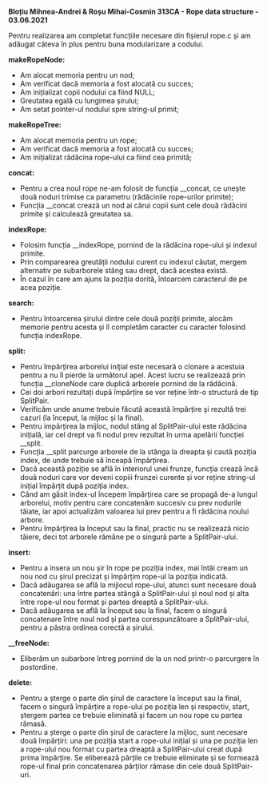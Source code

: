 <b>Bloțiu Mihnea-Andrei & Roșu Mihai-Cosmin 
313CA - Rope data structure - 03.06.2021</b>

Pentru realizarea am completat funcțiile necesare din fișierul rope.c și
am adăugat câteva în plus pentru buna modularizare a codului.

<b>makeRopeNode:</b>
 - Am alocat memoria pentru un nod;
 - Am verificat dacă memoria a fost alocată cu succes;
 - Am inițializat copii nodului ca fiind NULL;
 - Greutatea egală cu lungimea șirului;
 - Am setat pointer-ul nodului spre string-ul primit;
 
<b>makeRopeTree:</b>
 - Am alocat memoria pentru un rope;
 - Am verificat dacă memoria a fost alocată cu succes;
 - Am inițializat rădăcina rope-ului ca fiind cea primită;

<b>concat:</b>
 - Pentru a crea noul rope ne-am folosit de funcția __concat,
 ce unește două noduri trimise ca parametru (rădăcinile rope-urilor
 primite);
 - Funcția __concat crează un nod ai cărui copii sunt cele două
 rădăcini primite și calculează greutatea sa.
 
<b>indexRope:</b>
 - Folosim funcția __indexRope, pornind de la rădăcina rope-ului
 și indexul primite.
 - Prin comparearea greutății nodului curent cu indexul căutat, mergem
 alternativ pe subarborele stâng sau drept, dacă acestea există.
 - În cazul în care am ajuns la poziția dorită, întoarcem caracterul de
 pe acea poziție.
 
<b>search:</b>
 - Pentru întoarcerea șirului dintre cele două poziții primite, alocăm
 memorie pentru acesta și îl completăm caracter cu caracter folosind
 funcția indexRope.
 
<b>split:</b>
 - Pentru împărțirea arborelui inițial este necesară o clonare a acestuia
 pentru a nu îl pierde la următorul apel. Acest lucru se realizează prin
 funcția __cloneNode care duplică arborele pornind de la rădăcină.
 - Cei doi arbori rezultați după împărțire se vor reține într-o structură
 de tip SplitPair.
 - Verificăm unde anume trebuie făcută această împărțire și rezultă trei
 cazuri (la început, la mijloc și la final).
 - Pentru impărțirea la mijloc, nodul stâng al SplitPair-ului este rădăcina
 inițială, iar cel drept va fi nodul prev rezultat în urma apelării funcției
 __split.
 - Funcția __split parcurge arborele de la stânga la dreapta și caută poziția
 index, de unde trebuie să înceapă împărțirea.
 - Dacă această poziție se află în interiorul unei frunze, funcția crează încă
 două noduri care vor deveni copiii frunzei curente și vor reține string-ul
 inițial împărțit după poziția index.
 - Când am găsit index-ul începem împărțirea care se propagă de-a lungul
 arborelui, motiv pentru care concatenăm succesiv cu prev nodurile tăiate,
 iar apoi actualizăm valoarea lui prev pentru a fi rădăcina noului arbore.
 - Pentru împărțirea la început sau la final, practic nu se realizează
 nicio tăiere, deci tot arborele rămâne pe o singură parte a SplitPair-ului.
 
<b>insert:</b>
 - Pentru a insera un nou șir în rope pe poziția index, mai întâi cream un nou
 nod cu șirul precizat și împărțim rope-ul la poziția indicată.
 - Dacă adăugarea se află la mijlocul rope-ului, atunci sunt necesare două
 concatenări: una între partea stângă a SplitPair-ului și noul nod și alta
 între rope-ul nou format și partea dreaptă a SplitPair-ului.
 - Dacă adăugarea se află la început sau la final, facem o singură concatenare
 între noul nod și partea corespunzătoare a SplitPair-ului, pentru a păstra
 ordinea corectă a șirului.
 
<b>__freeNode:</b>
 - Eliberăm un subarbore întreg pornind de la un nod printr-o parcurgere
 în postordine.
 
<b>delete:</b>
 - Pentru a șterge o parte din șirul de caractere la început sau la final,
 facem o singură împărțire a rope-ului pe poziția len și respectiv, start,
 ștergem partea ce trebuie eliminată și facem un nou rope cu partea rămasă.
 - Pentru a șterge o parte din șirul de caractere la mijloc, sunt necesare
 două împărțiri: una pe poziția start a rope-ului inițial și una pe poziția
 len a rope-ului nou format cu partea dreaptă a SplitPair-ului creat după
 prima împărțire. Se eliberează părțile ce trebuie eliminate și se formează
 rope-ul final prin concatenarea părților rămase din cele două SplitPair-uri.
